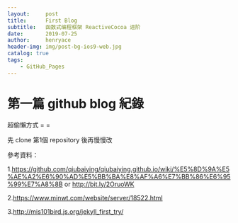```yaml
---
layout:     post
title:      First Blog
subtitle:   函数式编程框架 ReactiveCocoa 进阶
date:       2019-07-25
author:     henryace
header-img: img/post-bg-ios9-web.jpg
catalog: true
tags:
    - GitHub_Pages
---
```

# 第一篇 github blog 紀錄

超偷懶方式 = =

先 clone 第1個 repository 後再慢慢改

參考資料：

1.<https://github.com/qiubaiying/qiubaiying.github.io/wiki/%E5%8D%9A%E5%AE%A2%E6%90%AD%E5%BB%BA%E8%AF%A6%E7%BB%86%E6%95%99%E7%A8%8B> or <http://bit.ly/2OruoWK>

2.<https://www.minwt.com/website/server/18522.html>

3.<http://mis101bird.js.org/jekyll_first_try/>